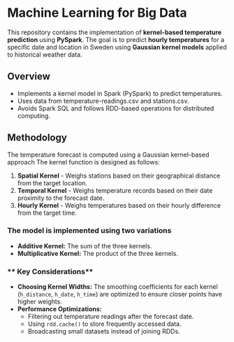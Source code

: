 # Machine Learning for Big Data

This repository contains the implementation of **kernel-based temperature prediction** using **PySpark**. The goal is to predict **hourly temperatures** for a specific date and location in Sweden using **Gaussian kernel models** applied to historical weather data.

## Overview  
- Implements a kernel model in Spark (PySpark) to predict temperatures.  
- Uses data from temperature-readings.csv and stations.csv.  
- Avoids Spark SQL and follows RDD-based operations for distributed computing.

## Methodology 
The temperature forecast is computed using a Gaussian kernel-based approach The kernel function is designed as follows:  
1. **Spatial Kernel** - Weighs stations based on their geographical distance from the target location.  
2. **Temporal Kernel** - Weighs temperature records based on their date proximity to the forecast date.  
3. **Hourly Kernel** - Weighs temperatures based on their hourly difference from the target time.  

### The model is implemented using two variations  
- **Additive Kernel:** The sum of the three kernels.  
- **Multiplicative Kernel:** The product of the three kernels.  

### ** Key Considerations**  
- **Choosing Kernel Widths:** The smoothing coefficients for each kernel (`h_distance`, `h_date`, `h_time`) are optimized to ensure closer points have higher weights.  
- **Performance Optimizations:**  
  - Filtering out temperature readings after the forecast date.  
  - Using `rdd.cache()` to store frequently accessed data.  
  - Broadcasting small datasets instead of joining RDDs.  

